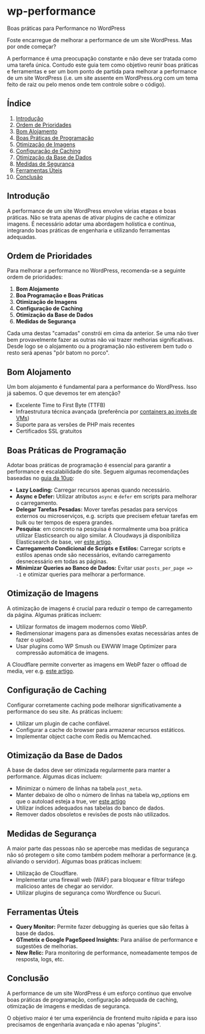 # wp-performance
Boas práticas para Performance no WordPress

Foste encarregue de melhorar a performance de um site WordPress. Mas por onde começar? 

A performance é uma preocupação constante e não deve ser tratada como uma tarefa única. Contudo este guia tem como objetivo reunir boas práticas e ferramentas e ser um bom ponto de partida para melhorar a performance de um site WordPress (i.e. um site assente em WordPress.org com um tema feito de raiz ou pelo menos onde tem controle sobre o código).

## Índice
1. [Introdução](#introdução)
2. [Ordem de Prioridades](#ordem-de-prioridades)
3. [Bom Alojamento](#bom-alojamento)
4. [Boas Práticas de Programação](#boas-práticas-de-programação)
5. [Otimização de Imagens](#otimização-de-imagens)
6. [Configuração de Caching](#configuração-de-caching)
7. [Otimização da Base de Dados](#otimização-da-base-de-dados)
8. [Medidas de Segurança](#medidas-de-segurança)
9. [Ferramentas Úteis](#ferramentas-úteis)
10. [Conclusão](#conclusão)

## Introdução

A performance de um site WordPress envolve várias etapas e boas práticas. Não se trata apenas de ativar plugins de cache e otimizar imagens. É necessário adotar uma abordagem holística e contínua, integrando boas práticas de engenharia e utilizando ferramentas adequadas.

## Ordem de Prioridades

Para melhorar a performance no WordPress, recomenda-se a seguinte ordem de prioridades:

1. **Bom Alojamento**
2. **Boa Programação e Boas Práticas**
3. **Otimização de Imagens**
4. **Configuração de Caching**
5. **Otimização da Base de Dados**
6. **Medidas de Segurança**

Cada uma destas "camadas" constrói em cima da anterior. Se uma não tiver bem provavelmente fazer as outras não vai trazer melhorias significativas. Desde logo se o alojamento ou a programação não estiverem bem tudo o resto será apenas "pôr batom no porco".

## Bom Alojamento

Um bom alojamento é fundamental para a performance do WordPress. Isso já sabemos. O que devemos ter em atenção?

- Excelente Time to First Byte (TTFB)
- Infraestrutura técnica avançada (preferência por [containers ao invés de VMs](https://pantheon.io/blog/why-we-built-pantheon-containers-instead-virtual-machines))
- Suporte para as versões de PHP mais recentes 
- Certificados SSL gratuitos

## Boas Práticas de Programação

Adotar boas práticas de programação é essencial para garantir a performance e escalabilidade do site. Seguem algumas recomendações baseadas no [guia da 10up](https://10up.github.io/Engineering-Best-Practices/php/):

- **Lazy Loading:** Carregar recursos apenas quando necessário.
- **Async e Defer:** Utilizar atributos `async` e `defer` em scripts para melhorar o carregamento.
- **Delegar Tarefas Pesadas:** Mover tarefas pesadas para serviços externos ou microserviços, e.g. scripts que precisem efetuar tarefas em bulk ou ter tempos de espera grandes. 
- **Pesquisa**: em concreto na pesquisa é normalmente uma boa prática utilizar Elasticsearch ou algo similar. A Cloudways já disponibiliza Elasticsearch de base, ver [este artigo](https://support.cloudways.com/en/articles/5120760-how-to-configure-elasticsearch-on-cloudways).
- **Carregamento Condicional de Scripts e Estilos:** Carregar scripts e estilos apenas onde são necessários, evitando carregamento desnecessário em todas as páginas.
- **Minimizar Queries ao Banco de Dados:** Evitar usar `posts_per_page => -1` e otimizar queries para melhorar a performance.

## Otimização de Imagens

A otimização de imagens é crucial para reduzir o tempo de carregamento da página. Algumas práticas incluem:

- Utilizar formatos de imagem modernos como WebP.
- Redimensionar imagens para as dimensões exatas necessárias antes de fazer o upload.
- Usar plugins como WP Smush ou EWWW Image Optimizer para compressão automática de imagens.

A Cloudflare permite converter as imagens em WebP fazer o offload de media, ver e.g. [este artigo](https://themedev.net/blog/how-to-offload-wp-media-to-cloudflare-r2/).

## Configuração de Caching

Configurar corretamente caching pode melhorar significativamente a performance do seu site. As práticas incluem:

- Utilizar um plugin de cache confiável.
- Configurar a cache do browser para armazenar recursos estáticos.
- Implementar object cache com Redis ou Memcached.

## Otimização da Base de Dados

A base de dados deve ser otimizada regularmente para manter a performance. Algumas dicas incluem:

- Minimizar o número de linhas na tabela `post_meta`.
- Manter debaixo de olho o número de linhas na tabela wp_options em que o autoload esteja a true, ver [este artigo](https://docs.pantheon.io/optimize-wp-options-table-autoloaded-data)
- Utilizar índices adequados nas tabelas do banco de dados.
- Remover dados obsoletos e revisões de posts não utilizados.

## Medidas de Segurança

A maior parte das pessoas não se apercebe mas medidas de segurança não só protegem o site como também podem melhorar a performance (e.g. aliviando o servidor). Algumas boas práticas incluem:

- Utilização de Cloudflare.
- Implementar uma firewall web (WAF) para bloquear e filtrar tráfego malicioso antes de chegar ao servidor.
- Utilizar plugins de segurança como Wordfence ou Sucuri.

## Ferramentas Úteis

- **Query Monitor:** Permite fazer debugging às queries que são feitas à base de dados.
- **GTmetrix e Google PageSpeed Insights:** Para análise de performance e sugestões de melhorias.
- **New Relic:** Para monitoring de performance, nomeadamente tempos de resposta, logs, etc. 

## Conclusão

A performance de um site WordPress é um esforço contínuo que envolve boas práticas de programação, configuração adequada de caching, otimização de imagens e medidas de segurança. 

O objetivo maior é ter uma experiência de frontend muito rápida e para isso precisamos de engenharia avançada e não apenas "plugins".









